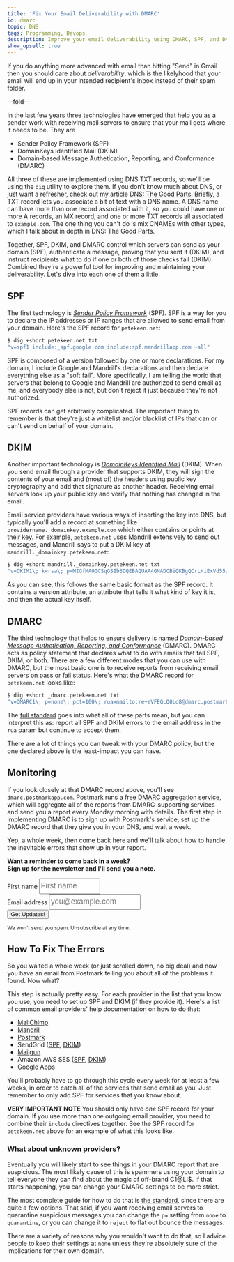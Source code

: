 ```yaml
---
title: 'Fix Your Email Deliverability with DMARC'
id: dmarc
topic: DNS
tags: Programming, Devops
description: Improve your email deliverability using DMARC, SPF, and DKIM.
show_upsell: true
---
```


If you do anything more advanced with email than hitting "Send" in Gmail then you should care about *deliverability*, which is the likelyhood that your email will end up in your intended recipient's inbox instead of their spam folder.

--fold--

In the last few years three technologies have emerged that help you as a sender work with receiving mail servers to ensure that your mail gets where it needs to be. They are

* Sender Policy Framework (SPF)
* DomainKeys Identified Mail (DKIM)
* Domain-based Message Authetication, Reporting, and Conformance (DMARC)

All three of these are implemented using DNS TXT records, so we'll be using the `dig` utility to explore them. If you don't know much about DNS, or just want a refresher, check out my article [DNS: The Good Parts](/dns-the-good-parts). Briefly, a TXT record lets you associate a bit of text with a DNS name. A DNS name can have more than one record associated with it, so you could have one or more A records, an MX record, and one or more TXT records all associated to `example.com`. The one thing you can't do is mix CNAMEs with other types, which I talk about in depth in DNS: The Good Parts.

Together, SPF, DKIM, and DMARC control which servers can send as your domain (SPF), authenticate a message, proving that you sent it (DKIM), and instruct recipients what to do if one or both of those checks fail (DKIM). Combined they're a powerful tool for improving and maintaining your deliverability. Let's dive into each one of them a little.

## SPF

The first technology is [*Sender Policy Framework*](http://www.openspf.org) (SPF). SPF is a way for you to declare the IP addresses or IP ranges that are allowed to send email from your domain. Here's the SPF record for `petekeen.net`:

```bash
$ dig +short petekeen.net txt
"v=spf1 include:_spf.google.com include:spf.mandrillapp.com ~all"
```

SPF is composed of a version followed by one or more declarations. For my domain, I include Google and Mandrill's declarations and then declare everything else as a "soft fail". More specifically, I am telling the world that servers that belong to Google and Mandrill are authorized to send email as me, and everybody else is not, but don't reject it just because they're not authorized.

SPF records can get arbitrarily complicated. The important thing to remember is that they're just a whitelist and/or blacklist of IPs that can or can't send on behalf of your domain.

## DKIM

Another important technology is [*DomainKeys Identified Mail*](http://www.dkim.org) (DKIM). When you send email through a provider that supports DKIM, they will sign the contents of your email and (most of) the headers  using public key cryptography and add that signature as another header. Receiving email servers look up your public key and verify that nothing has changed in the email.

Email service providers have various ways of inserting the key into DNS, but typically you'll add a record at something like `providername._domainkey.example.com` which either contains or points at their key. For example, `petekeen.net` uses Mandrill extensively to send out messages, and Mandrill says to put a DKIM key at `mandrill._domainkey.petekeen.net`:

```bash
$ dig +short mandrill._domainkey.petekeen.net txt
"v=DKIM1\; k=rsa\; p=MIGfMA0GCSqGSIb3DQEBAQUAA4GNADCBiQKBgQCrLHiExVd55zd/IQ/J/mRwSRMAocV/hMB3jXwaHH36d9NaVynQFYV8NaWi69c1veUtRzGt7yAioXqLj7Z4TeEUoOLgrKsn8YnckGs9i3B3tVFB+Ch/4mPhXWiNfNdynHWBcPcbJ8kjEQ2U8y78dHZj1YeRXXVvWob2OaKynO8/lQIDAQAB\;"
```

As you can see, this follows the same basic format as the SPF record. It contains a version attribute, an attribute that tells it what kind of key it is, and then the actual key itself.

## DMARC

The third technology that helps to ensure delivery is named [*Domain-based Message Authetication, Reporting, and Conformance*](http://www.dmarc.org) (DMARC). DMARC acts as policy statement that declares what to do with emails that fail SPF, DKIM, or both. There are a few different modes that you can use with DMARC, but the most basic one is to receive reports from receiving email servers on pass or fail status. Here's what the DMARC record for `petekeen.net` looks like:

```bash
$ dig +short _dmarc.petekeen.net txt
"v=DMARC1\; p=none\; pct=100\; rua=mailto:re+eVFEGLQ0Ld8@dmarc.postmarkapp.com\; sp=none\; aspf=r\;"
```

The [full standard](https://datatracker.ietf.org/doc/draft-kucherawy-dmarc-base/?include_text=1) goes into what all of these parts mean, but you can interpret this as: report all SPF and DKIM errors to the email address in the `rua` param but continue to accept them.

There are a lot of things you can tweak with your DMARC policy, but the one declared above is the least-impact you can have.

## Monitoring

If you look closely at that DMARC record above, you'll see `dmarc.postmarkapp.com`. Postmark runs a [free DMARC aggregation service](https://dmarc.postmarkapp.com), which will aggregate all of the reports from DMARC-supporting services and send you a report every Monday morning with details. The first step in implementing DMARC is to sign up with Postmark's service, set up the DMARC record that they give you in your DNS, and wait a week.

Yep, a whole week, then come back here and we'll talk about how to handle the inevitable errors that show up in your report.

<div class="well center sans">
<p><strong>Want a reminder to come back in a week?<br> Sign up for the newsletter and I'll send you a note.</strong></p>
  <form action="/subscribe" role="form" method="POST" class="form form-inline" style="margin-top: 0.5em;">
    <div class="form-group">
      <label class="sr-only" for="name">First name</label>
      <input type="text" class="form-control sans" style="font-size: 17.5px; height: 36px; width: 8em; line-height: 22px;" name="name" placeholder="First name"></input>
    </div>
    <div class="form-group">
      <label class="sr-only" for="email">Email address</label>
      <input type="email" class="form-control sans" style="font-size: 17.5px; height: 36px; width: 12em; line-height: 22px;" name="email" placeholder="you@example.com"></input>
    </div>
    <input type="hidden" name="topic" value="dmarc"></input>
    <input type="hidden" name="next" value="/newsletter-dmarc"></input>
    <input class="btn btn-warning btn-large" type="submit" value="Get Updates!" />
  </form>
  <small>We won't send you spam. Unsubscribe at any time.</small>
</div>

<h2 id="howto">How To Fix The Errors</h2>

So you waited a whole week (or just scrolled down, no big deal) and now you have an email from Postmark telling you about all of the problems it found. Now what?

This step is actually pretty easy. For each provider in the list that you know you use, you need to set up SPF and DKIM (if they provide it). Here's a list of common email providers' help documentation on how to do that:

* [MailChimp](http://kb.mailchimp.com/article/authentication-for-mailchimp)
* [Mandrill](http://help.mandrill.com/entries/22030056-how-do-i-add-dns-records-for-my-sending-domains)
* [Postmark](http://support.postmarkapp.com/customer/portal/topics/30165-sender-signatures/articles)
* SendGrid ([SPF](https://support.sendgrid.com/hc/en-us/articles/202517236-SPF-Records-Explained), [DKIM](https://sendgrid.com/docs/User_Guide/whitelabel_wizard.html))
* [Mailgun](http://documentation.mailgun.com/quickstart-sending.html#verify-your-domain)
* Amazon AWS SES ([SPF](http://docs.aws.amazon.com/ses/latest/DeveloperGuide/spf.html), [DKIM](http://docs.aws.amazon.com/ses/latest/DeveloperGuide/easy-dkim.html))
* [Google Apps](https://support.google.com/a/answer/178723?hl=en)

You'll probably have to go through this cycle every week for at least a few weeks, in order to catch all of the services that send email as you. Just remember to only add SPF for services that you know about.

**VERY IMPORTANT NOTE** You should only have *one* SPF record for your domain. If you use more than one outgoing email provider, you need to combine their `include` directives together. See the SPF record for `petekeen.net` above for an example of what this looks like.

### What about unknown providers?

Eventually you will likely start to see things in your DMARC report that are suspicious. The most likely cause of this is spammers using your domain to tell everyone they can find about the magic of off-brand C1@LI$. If that starts happening, you can change your DMARC settings to be more strict.

The most complete guide for how to do that is [the standard](https://datatracker.ietf.org/doc/draft-kucherawy-dmarc-base/), since there are quite a few options. That said, if you want receiving email servers to quarantine suspicious messages you can change the `p=` setting from `none` to `quarantine`, or you can change it to `reject` to flat out bounce the messages.

There are a variety of reasons why you wouldn't want to do that, so I advice people to keep their settings at `none` unless they're absolutely sure of the implications for their own domain.

